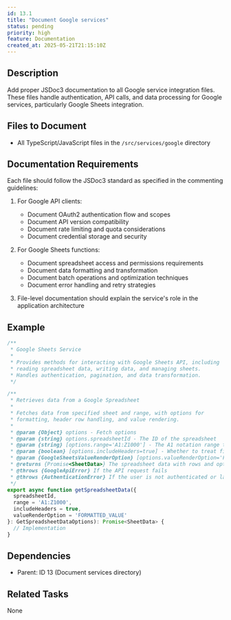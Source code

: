 ```yaml
---
id: 13.1
title: "Document Google services"
status: pending
priority: high
feature: Documentation
created_at: 2025-05-21T21:15:10Z
---
```


## Description

Add proper JSDoc3 documentation to all Google service integration files. These files handle authentication, API calls, and data processing for Google services, particularly Google Sheets integration.

## Files to Document

- All TypeScript/JavaScript files in the `/src/services/google` directory

## Documentation Requirements

Each file should follow the JSDoc3 standard as specified in the commenting guidelines:

1. For Google API clients:
   - Document OAuth2 authentication flow and scopes
   - Document API version compatibility
   - Document rate limiting and quota considerations
   - Document credential storage and security

2. For Google Sheets functions:
   - Document spreadsheet access and permissions requirements
   - Document data formatting and transformation
   - Document batch operations and optimization techniques
   - Document error handling and retry strategies

3. File-level documentation should explain the service's role in the application architecture

## Example

```typescript
/**
 * Google Sheets Service
 * 
 * Provides methods for interacting with Google Sheets API, including
 * reading spreadsheet data, writing data, and managing sheets.
 * Handles authentication, pagination, and data transformation.
 */

/**
 * Retrieves data from a Google Spreadsheet
 * 
 * Fetches data from specified sheet and range, with options for
 * formatting, header row handling, and value rendering.
 *
 * @param {Object} options - Fetch options
 * @param {string} options.spreadsheetId - The ID of the spreadsheet
 * @param {string} [options.range='A1:Z1000'] - The A1 notation range to fetch
 * @param {boolean} [options.includeHeaders=true] - Whether to treat first row as headers
 * @param {GoogleSheetsValueRenderOption} [options.valueRenderOption='FORMATTED_VALUE'] - How values should be rendered
 * @returns {Promise<SheetData>} The spreadsheet data with rows and optional headers
 * @throws {GoogleApiError} If the API request fails
 * @throws {AuthenticationError} If the user is not authenticated or lacks permission
 */
export async function getSpreadsheetData({
  spreadsheetId,
  range = 'A1:Z1000',
  includeHeaders = true,
  valueRenderOption = 'FORMATTED_VALUE'
}: GetSpreadsheetDataOptions): Promise<SheetData> {
  // Implementation
}
```

## Dependencies

- Parent: ID 13 (Document services directory)

## Related Tasks

None
